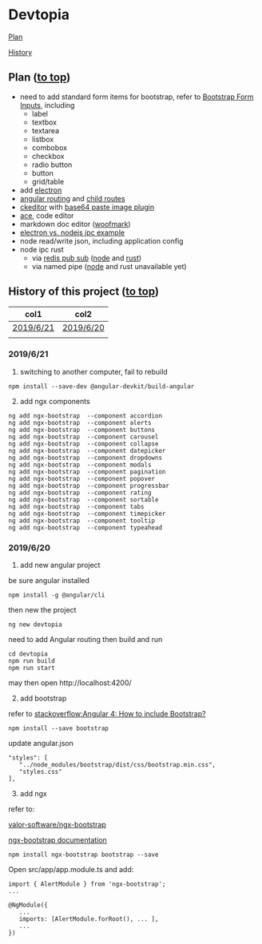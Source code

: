 # Devtopia<a name="top"></a>

[Plan](#plan)

[History](#history)

## Plan<a name="plan"></a> ([to top](#top))

* need to add standard form items for bootstrap, refer to [Bootstrap Form Inputs](https://www.w3schools.com/bootstrap/bootstrap_forms_inputs.asp), including
  * label
  * textbox
  * textarea
  * listbox
  * combobox
  * checkbox
  * radio button
  * button
  * grid/table
* add [electron](https://electronjs.org/docs/tutorial/first-app#installing-electron)
* [angular routing](https://www.youtube.com/watch?v=Nehk4tBxD4o&t=75s) and [child routes](https://www.youtube.com/watch?v=ZoeZxpfTCXk&t=284s)
* [ckeditor](https://ckeditor.com/ckeditor-4/) with [base64 paste image plugin](https://ckeditor.com/cke4/addon/pastebase64)
* [ace](https://ace.c9.io), code editor
* markdown doc editor ([woofmark](https://github.com/bevacqua/woofmark))
* [electron vs. nodejs ipc example](https://electronjs.org/docs/api/ipc-main)
* node read/write json, including application config
* node ipc rust
  * via [redis pub sub](https://redis.io/topics/pubsub) ([node](https://github.com/NodeRedis/node_redis) and [rust](https://github.com/mitsuhiko/redis-rs))
  * via named pipe ([node](https://stackoverflow.com/questions/11750041/how-to-create-a-named-pipe-in-node-js) and rust unavailable yet)

## History of this project<a name="history"></a> ([to top](#top))

| col1                                       | col2                                       |
| ------------------------------------------ | ------------------------------------------ |
| [2019/6/21](#20190621) | [2019/6/20](#20190620) |
|                                            |

### 2019/6/21<a name="20190621"></a>
1. switching to another computer, fail to rebuild
```
npm install --save-dev @angular-devkit/build-angular
```
2. add ngx components
```
ng add ngx-bootstrap  --component accordion
ng add ngx-bootstrap  --component alerts
ng add ngx-bootstrap  --component buttons
ng add ngx-bootstrap  --component carousel
ng add ngx-bootstrap  --component collapse
ng add ngx-bootstrap  --component datepicker
ng add ngx-bootstrap  --component dropdowns
ng add ngx-bootstrap  --component modals
ng add ngx-bootstrap  --component pagination
ng add ngx-bootstrap  --component popover
ng add ngx-bootstrap  --component progressbar
ng add ngx-bootstrap  --component rating
ng add ngx-bootstrap  --component sortable
ng add ngx-bootstrap  --component tabs
ng add ngx-bootstrap  --component timepicker
ng add ngx-bootstrap  --component tooltip
ng add ngx-bootstrap  --component typeahead
```

### 2019/6/20<a name="20190620"></a>
1. add new angular project

be sure angular installed
```
npm install -g @angular/cli
```

then new the project
```
ng new devtopia
```
need to add Angular routing
then build and run
```
cd devtopia
npm run build
npm run start
```
may then open http://localhost:4200/ 

2. add bootstrap

refer to [stackoverflow:Angular 4: How to include Bootstrap?](https://stackoverflow.com/questions/43557321/angular-4-how-to-include-bootstrap)
```
npm install --save bootstrap
```
update angular.json
```
"styles": [
   "../node_modules/bootstrap/dist/css/bootstrap.min.css",
   "styles.css"
],
```

3. add ngx

refer to:

 [valor-software/ngx-bootstrap](https://github.com/valor-software/ngx-bootstrap/blob/development/docs/getting-started/ng-cli.md)
 
 [ngx-bootstrap documentation](https://valor-software.com/ngx-bootstrap/#/documentation)

 ```
 npm install ngx-bootstrap bootstrap --save
 ```
Open src/app/app.module.ts and add:
```
import { AlertModule } from 'ngx-bootstrap';
...

@NgModule({
   ...
   imports: [AlertModule.forRoot(), ... ],
   ...
})

```